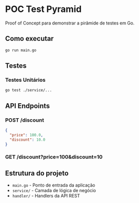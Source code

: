 # POC Test Pyramid

Proof of Concept para demonstrar a pirâmide de testes em Go.

## Como executar

```bash
go run main.go
```

## Testes

### Testes Unitários
```bash
go test ./service/...
```

## API Endpoints

### POST /discount
```json
{
  "price": 100.0,
  "discount": 10.0
}
```

### GET /discount?price=100&discount=10

## Estrutura do projeto

- `main.go` - Ponto de entrada da aplicação
- `service/` - Camada de lógica de negócio
- `handler/` - Handlers da API REST
